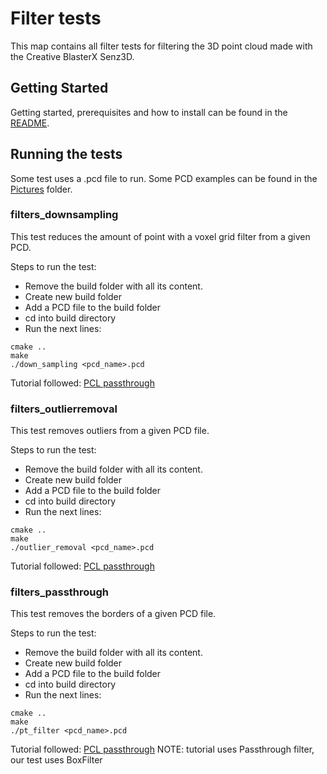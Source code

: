 # Filter tests

This map contains all filter tests for filtering the 3D point cloud made with the Creative BlasterX Senz3D.

## Getting Started

Getting started, prerequisites and how to install can be found in the [README](https://github.com/markgrts/suii_vision_3d/blob/master/README.md).

## Running the tests
Some test uses a .pcd file to run. Some PCD examples can be found in the [Pictures](https://github.com/markgrts/suii_vision_3d/tree/master/pictures) folder.

### filters_downsampling
This test reduces the amount of point with a voxel grid filter from a given PCD.

Steps to run the test:
* Remove the build folder with all its content.
* Create new build folder
* Add a PCD file to the build folder
* cd into build directory
* Run the next lines:
```
cmake ..
make
./down_sampling <pcd_name>.pcd
```
Tutorial followed: [PCL passthrough](http://pointclouds.org/documentation/tutorials/voxel_grid.php#voxelgrid)

### filters_outlierremoval
This test removes outliers from a given PCD file.

Steps to run the test:
* Remove the build folder with all its content.
* Create new build folder
* Add a PCD file to the build folder
* cd into build directory
* Run the next lines:
```
cmake ..
make
./outlier_removal <pcd_name>.pcd
```
Tutorial followed: [PCL passthrough](http://pointclouds.org/documentation/tutorials/statistical_outlier.php#statistical-outlier-removal)

### filters_passthrough
This test removes the borders of a given PCD file.

Steps to run the test:

* Remove the build folder with all its content.
* Create new build folder
* Add a PCD file to the build folder
* cd into build directory
* Run the next lines:
```
cmake ..
make
./pt_filter <pcd_name>.pcd
```
Tutorial followed: [PCL passthrough](http://pointclouds.org/documentation/tutorials/passthrough.php#passthrough)
NOTE: tutorial uses Passthrough filter, our test uses BoxFilter
